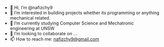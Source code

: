 - 👋 Hi, I’m @nafizchy9
- 👀 I’m interested in building projects whether its programming or anything mechanical related.
- 🌱 I’m currently studying Computer Science and Mechatronic engineering at UNSW
- 💞️ I’m looking to collaborate on ...
- 📫 How to reach me: nafizchy9@gmail.com

<!---
nafizchy9/nafizchy9 is a ✨ special ✨ repository because its `README.md` (this file) appears on your GitHub profile.
You can click the Preview link to take a look at your changes.
--->



